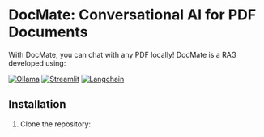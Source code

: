 # DocMate: Conversational AI for PDF Documents

With DocMate, you can chat with any PDF locally! DocMate is a RAG developed using:

[![Ollama](https://img.shields.io/badge/Ollama-Link-blue)](https://ollama.com/)
[![Streamlit](https://img.shields.io/badge/Streamlit-Link-orange)](https://streamlit.io/)
[![Langchain](https://img.shields.io/badge/Langchain-Link-green)](https://www.langchain.com/)




## Installation

1. Clone the repository:
